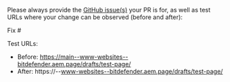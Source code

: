 Please always provide the [GitHub issue(s)](../issues) your PR is for, as well as test URLs where your change can be observed (before and after):

Fix #<gh-issue-id>

Test URLs:
- Before: https://main--www-websites--bitdefender.aem.page/drafts/test-page/
- After: https://<branch>--www-websites--bitdefender.aem.page/drafts/test-page/
